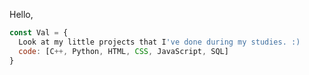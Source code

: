 Hello, 
<br/>
```javascript
const Val = {
  Look at my little projects that I've done during my studies. :)
  code: [C++, Python, HTML, CSS, JavaScript, SQL]
}
```
<br/>
